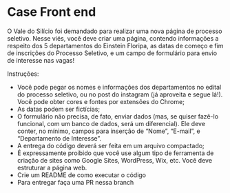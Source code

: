 # Case Front end

O Vale do Silício foi demandado para realizar uma nova página de processo seletivo. Nesse viés, você deve criar uma página, contendo informações a respeito dos 5 departamentos do Einstein Floripa, as datas de começo e fim de inscrições do Processo Seletivo, e um campo de formulário para envio de interesse nas vagas!

Instruções:

- Você pode pegar os nomes e informações dos departamentos no edital do processo seletivo, ou no post do instagram (já aproveita e segue lá!). Você pode obter cores   e fontes por extensões do Chrome;
- As datas podem ser fictícias;
- O formulário não precisa, de fato, enviar dados (mas, se quiser fazê-lo funcional, com um banco de dados, será um diferencial). Ele deve conter, no mínimo, campos   para inserção de “Nome”, “E-mail”, e “Departamento de Interesse”.
- A entrega do código deverá ser feita em um arquivo compactado;
- É expressamente proibido que você use algum tipo de ferramenta de criação de sites como Google Sites, WordPress, Wix, etc. Você deve estruturar a página web.
- Crie um README de como executar o código
- Para entregar faça uma PR nessa branch
